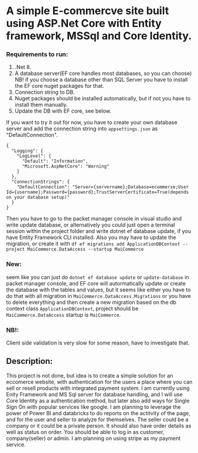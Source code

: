 # A simple E-commercve site built using ASP.Net Core with Entity framework, MSSql and Core Identity.

### Requirements to run: 
  1. .Net 8.
  2. A database server(EF core handles most databases, so you can choose) NB! if you choose a database other than SQL Server you have to install the EF core nuget packages for that.
  3. Connection string to DB.
  4. Nuget packages should be installed automatically, but if not you have to install them manually.
  5. Update the DB with EF core, see below.

If you want to try it out for now, you have to create your own database server and add the connection string into `appsettings.json` as "DefaultConnection".
```
{
  "Logging": {
    "LogLevel": {
      "Default": "Information",
      "Microsoft.AspNetCore": "Warning"
    }
  },
  "ConnectionStrings": {
    "DefaultConnection": "Server={servername};Database=ecommerse;User Id={username};Password={password};TrustServerCertificate=True(depends on your database setup)"
  }
}
```
 
 Then you have to go to the packet manager console in visual studio and write update database, or alternatively you could just open a terminal
 session within the project folder and write dotnet ef database update, if you have Entity Framework CLI installed. Also you may have to update the migration, or create it
 with `df ef migrations add ApplicationDBContext --project MaiCommerce.DataAccess --startup MaiCommerce`

 ### New: 
 seem like you can just do `dotnet ef database update` or `update-database` in packet manager console, and EF core will autormatically
 update or create the database with the tables and values, but it seems like either you have to do that with all migration in `MaiCommerce.DataAccess.Migrations`
 or you have to delete everything and then create a new migration based on the db context class `ApplicationDBContext`, project should be `MaiCommerce.DataAccess` startup is
 `MaiCommerce`.

 ### NB!:
 Client side validation is very slow for some reason, have to investigate that.

 ## Description:
 This project is not done, but idea is to create a simple solution for an eccomerce website, with authentication for the users
 a place where you can sell or resell products with integrated payment system. I am currently using Enity Framework and MS Sql server
 for database handling, and I will use Core Identity as a authentication method, but later also add ways for Single Sign On with 
 popular services like google. I am planning to leverage the power of Power BI and databricks to do reports on the actitvity of the
 page, and for the user and seller to analyze for themselves. The seller could be a company or it could be a private person. It should also
 have order details as well as status on order. You should be able to log in as customer, company(seller) or admin. I am planning on using
 stripe as my payment service.
